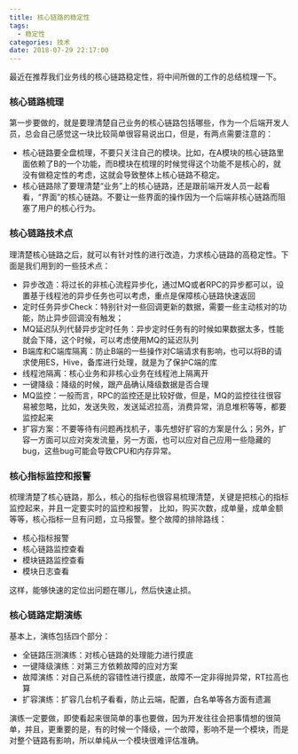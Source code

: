 ```yaml
---
title: 核心链路的稳定性
tags:
  - 稳定性
categories: 技术
date: 2018-07-29 22:17:00
---
```



最近在推荐我们业务线的核心链路稳定性，将中间所做的工作的总结梳理一下。

### 核心链路梳理

第一步要做的，就是要理清楚自己业务的核心链路包括哪些，作为一个后端开发人员，总会自己感觉这一块比较简单很容易说出口，但是，有两点需要注意的：

* 核心链路要全盘梳理，不要只关注自己的模块。比如，在A模块的核心链路里面依赖了B的一个功能，而B模块在梳理的时候觉得这个功能不是核心的，就没有做稳定性的考虑，这就会导致整体上核心链路不稳定。
* 核心链路除了要理清楚“业务”上的核心链路，还是跟前端开发人员一起看看，“界面”的核心链路。不要让一些界面的操作因为一个后端非核心链路而阻塞了用户的核心行为。

### 核心链路技术点

理清楚核心链路之后，就可以有针对性的进行改造，力求核心链路的高稳定性。下面是我们用到的一些技术点：

* 异步改造：将过长的非核心流程异步化，通过MQ或者RPC的异步都可以，设置基于线程池的异步任务也可以考虑，重点是保障核心链路快速返回
* 定时任务异步Check：特别针对一些回调更新的数据，需要一些主动核对的功能，防止异步回调没有触发；
* MQ延迟队列代替异步定时任务：异步定时任务有的时候如果数据太多，性能就会下降，这个时候，可以考虑使用MQ的延迟队列
* B端库和C端库隔离：防止B端的一些操作对C端请求有影响，也可以将B的请求使用ES，Hive，备库进行处理，就是为了保护C端的库
* 线程池隔离：核心业务和非核心业务在线程池上隔离开
* 一键降级：降级的时候，跟产品确认降级数据是否合理
* MQ监控：一般而言，RPC的监控还是比较好做，但是，MQ的监控往往很容易被忽略，比如，发送失败，发送延迟拉高，消费异常，消息堆积等等，都要监控起来
* 扩容方案：不要等待有问题再找机子，事先想好扩容的方案是什么；另外，扩容一方面可以应对突发流量，另一方面，也可以应对自己应用一些隐藏的bug，这些bug可能会导致CPU和内存异常。

### 核心指标监控和报警

梳理清楚了核心链路，那么，核心的指标也很容易梳理清楚，关键是把核心的指标监控起来，并且一定要实时的监控和报警， 比如，购买次数，成单量，成单金额等等，核心指标一旦有问题，立马报警。整个故障的排除路线：

* 核心指标报警
* 核心链路监控查看
* 模块链路监控查看
* 模块日志查看

这样，能够快速的定位出问题在哪儿，然后快速止损。

### 核心链路定期演练

基本上，演练包括四个部分：

* 全链路压测演练：对核心链路的处理能力进行摸底
* 一键降级演练：对第三方依赖故障的应对方案
* 故障演练：对自己系统的容错性进行摸底，故障不一定非得抛异常，RT拉高也算
* 扩容演练：扩容几台机子看看，防止云端，配置，白名单等各方面有遗漏

演练一定要做，即使看起来很简单的事也要做，因为开发往往会把事情想的很简单，并且，更重要的是，有的时候一个降级，一个故障，影响不是一个模块，而是对整个链路有影响，所以单纯从一个模块很难评估准确。

